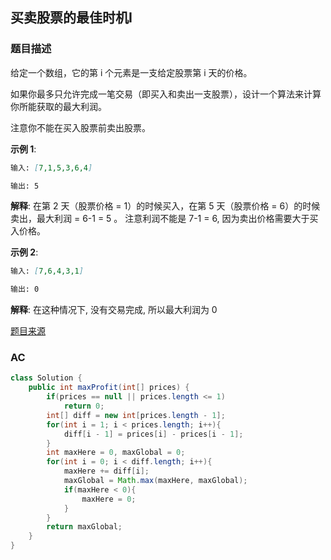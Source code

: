 ## 买卖股票的最佳时机I

### 题目描述

给定一个数组，它的第 i 个元素是一支给定股票第 i 天的价格。

如果你最多只允许完成一笔交易（即买入和卖出一支股票），设计一个算法来计算你所能获取的最大利润。

注意你不能在买入股票前卖出股票。

**示例 1**:

```markdown
输入: [7,1,5,3,6,4]
```

```markdown
输出: 5
```

**解释**: 在第 2 天（股票价格 = 1）的时候买入，在第 5 天（股票价格 = 6）的时候卖出，最大利润 = 6-1 = 5 。
     注意利润不能是 7-1 = 6, 因为卖出价格需要大于买入价格。

**示例 2**:

```markdown
输入: [7,6,4,3,1]
```

```markdown
输出: 0
```

**解释**: 在这种情况下, 没有交易完成, 所以最大利润为 0

[题目来源](https://leetcode-cn.com/problems/best-time-to-buy-and-sell-stock)

### AC

```java
class Solution {
    public int maxProfit(int[] prices) {
        if(prices == null || prices.length <= 1)
            return 0;
        int[] diff = new int[prices.length - 1];
        for(int i = 1; i < prices.length; i++){
            diff[i - 1] = prices[i] - prices[i - 1];
        }
        int maxHere = 0, maxGlobal = 0;
        for(int i = 0; i < diff.length; i++){
            maxHere += diff[i];
            maxGlobal = Math.max(maxHere, maxGlobal);
            if(maxHere < 0){
                maxHere = 0;
            }
        }
        return maxGlobal;
    }
}
```